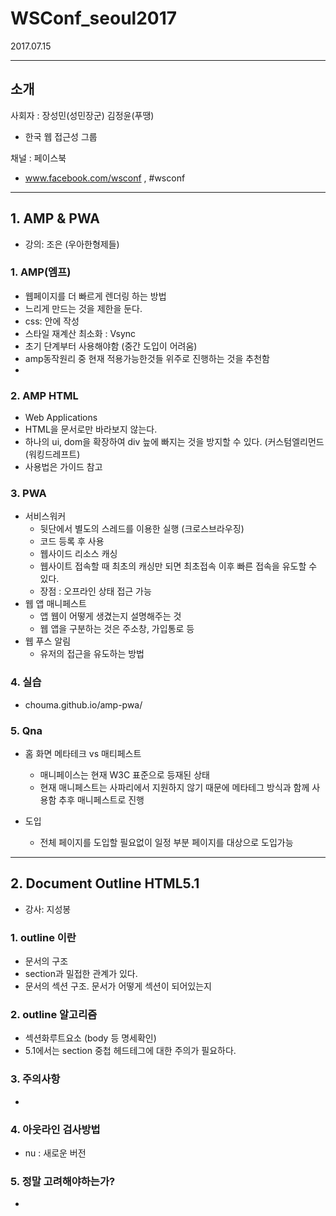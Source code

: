 # WSConf_seoul2017
2017.07.15

---

## 소개
사회자 : 장성민(성민장군) 김정윤(푸땡)
- 한국 웹 접근성 그룹  
  
채널 : 페이스북 
  - www.facebook.com/wsconf , #wsconf

---

## 1. AMP & PWA
- 강의: 조은 (우아한형제들)

### 1. AMP(엠프)
- 웹페이지를 더 빠르게 렌더링 하는 방법
- 느리게 만드는 것을 제한을 둔다.
- css: <head> 안에 작성
- 스타일 재계산 최소화 : Vsync
- 초기 단계부터 사용해야함 (중간 도입이 어려움)
- amp동작원리 중 현재 적용가능한것들 위주로 진행하는 것을 추천함
- 

### 2. AMP HTML
- Web Applications
- HTML을 문서로만 바라보지 않는다.
- 하나의 ui, dom을 확장하여 div 늪에 빠지는 것을 방지할 수 있다. (커스텀엘리먼드(워킹드레프트)
- 사용법은 가이드 참고

### 3. PWA
- 서비스워커
  - 뒷단에서 별도의 스레드를 이용한 실행 (크로스브라우징) 
  - 코드 등록 후 사용
  - 웹사이드 리소스 캐싱
  - 웹사이트 접속할 때 최초의 캐싱만 되면 최초접속 이후 빠른 접속을 유도할 수 있다.
  - 장점 : 오프라인 상태 접근 가능
- 웹 앱 매니페스트
  - 앱 웹이 어떻게 생겼는지 설명해주는 것
  - 웹 앱을 구분하는 것은 주소창, 가입통로 등
- 웹 푸스 알림
  - 유저의 접근을 유도하는 방법

### 4. 실습
- chouma.github.io/amp-pwa/

### 5. Qna
- 홈 화면 메타테크 vs 매티페스트
  - 매니페이스는 현재 W3C 표준으로 등재된 상태
  - 현재 매니페스트는 사파리에서 지원하지 않기 때문에 메타테그 방식과 함께 사용함 추후 매니페스트로 진행

- 도입
  - 전체 페이지를 도입할 필요없이 일정 부분 페이지를 대상으로 도입가능

---

## 2. Document Outline HTML5.1
- 강사: 지성봉

### 1. outline 이란
- 문서의 구조
- section과 밀접한 관계가 있다.
- 문서의 섹션 구조. 문서가 어떻게 섹션이 되어있는지

### 2. outline 알고리즘
- 섹션화루트요소 (body 등 명세확인)
- 5.1에서는 section 중첩 헤드테그에 대한 주의가 필요하다.

### 3. 주의사항
- 

### 4. 아웃라인 검사방법
- nu : 새로운 버전

### 5. 정말 고려해야하는가?
- 




